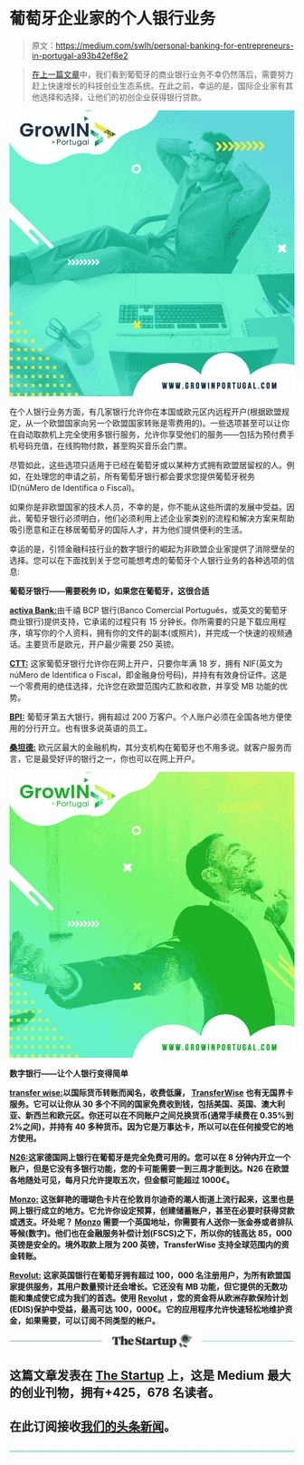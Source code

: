 # 葡萄牙企业家的个人银行业务

> 原文：<https://medium.com/swlh/personal-banking-for-entrepreneurs-in-portugal-a93b42ef8e2>

> [在上一篇文章](/swlh/business-banking-for-startups-in-portugal-3d742fb3a285)中，我们看到葡萄牙的商业银行业务不幸仍然落后，需要努力赶上快速增长的科技创业生态系统。在此之前，幸运的是，国际企业家有其他选择和选择，让他们的初创企业获得银行贷款。

![](img/2734950d4bbbfda78888a715523e1e32.png)

在个人银行业务方面，有几家银行允许你在本国或欧元区内远程开户(根据欧盟规定，从一个欧盟国家向另一个欧盟国家转账是零费用的)。一些选项甚至可以让你在自动取款机上完全使用多银行服务，允许你享受他们的服务——包括为预付费手机号码充值，在线购物付款，甚至购买音乐会门票。

尽管如此，这些选项只适用于已经在葡萄牙或以某种方式拥有欧盟居留权的人。例如，在处理您的申请之前，所有葡萄牙银行都会要求您提供葡萄牙税务 ID(núMero de Identifica o Fiscal)。

如果你是非欧盟国家的技术人员，不幸的是，你不能从这些所谓的发展中受益。因此，葡萄牙银行必须明白，他们必须利用上述企业家类别的流程和解决方案来帮助吸引愿意和正在移居葡萄牙的国际人才，并为他们提供便利的生活。

幸运的是，引领金融科技行业的数字银行的崛起为非欧盟企业家提供了消除壁垒的选择。您可以在下面找到关于您可能想考虑的葡萄牙个人银行业务的各种选项的信息:

**葡萄牙银行——需要税务 ID，如果您在葡萄牙，这很合适**

[**activa Bank:**](https://www.activobank.pt/en/public/produtos/Pages/homepage.aspx)由千禧 BCP 银行(Banco Comercial Português，或英文的葡萄牙商业银行)提供支持，它承诺的过程只有 15 分钟长。你所需要的只是下载应用程序，填写你的个人资料，拥有你的文件的副本(或照片)，并完成一个快速的视频通话。主要货币是欧元，开户最少需要 250 英镑。

[**CTT:**](https://abrirconta.bancoctt.pt/#/Home) 这家葡萄牙银行允许你在网上开户，只要你年满 18 岁，拥有 NIF(英文为 núMero de Identifica o Fiscal，即金融身份号码)，并持有有效身份证件。这是一个零费用的绝佳选择，允许您在欧盟范围内汇款和收款，并享受 MB 功能的优势。

[**BPI:**](https://www.bancobpi.pt/eu-quero/abrir-conta-bancaria-no-bpi) 葡萄牙第五大银行，拥有超过 200 万客户。个人账户必须在全国各地方便使用的分行开立。也有很多说英语的员工。

[**桑坦德:**](https://www.santandertotta.pt/pt_PT/Particulares/Cliente-Digital.html) 欧元区最大的金融机构，其分支机构在葡萄牙也不用多说。就客户服务而言，它是最受好评的银行之一，你也可以在网上开户。

![](img/fbb0f13608c2b55deccf8fe1fba63812.png)

**数字银行——让个人银行变得简单**

[**transfer wise:**](https://transferwise.com/gb/borderless/#coverage)**以国际货币转账而闻名，收费低廉， [TransferWise](https://medium.com/u/d72d29da585f?source=post_page-----a93b42ef8e2--------------------------------) 也有无国界卡服务。它可以让你从 30 多个不同的国家免费收到钱，包括美国、英国、澳大利亚、新西兰和欧元区。你还可以在不同账户之间兑换货币(通常手续费在 0.35%到 2%之间)，并持有 40 多种货币。因为它是万事达卡，所以可以在任何接受它的地方使用。**

**[**N26:**](https://n26.com/en-eu/?utm_source=affiliate&utm_medium=cpo&utm_campaign=ho&utm_term=4155)**这家德国网上银行在葡萄牙是完全免费可用的。您可以在 8 分钟内开立一个账户，但是它没有多银行功能，您的卡可能需要一到三周才能到达。N26 在欧盟各地随处可见，每月只允许提取五次，但金额可能超过 1000€。****

****[**Monzo:**](https://monzo.com) 这张鲜艳的珊瑚色卡片在伦敦肖尔迪奇的潮人街道上流行起来，这里也是网上银行成立的地方。它允许你设定预算，创建储蓄账户，甚至在必要时获得贷款或透支。坏处呢？ [Monzo](https://medium.com/u/d554678f9925?source=post_page-----a93b42ef8e2--------------------------------) 需要一个英国地址，你需要有人送你一张金券或者排队等候(数字)。他们也在金融服务补偿计划(FSCS)之下，所以你的钱高达 85，000 英镑是安全的。境外取款上限为 200 英镑，TransferWise 支持全球范围内的资金转账。****

****[**Revolut:**](https://www.revolut.com) 这家英国银行在葡萄牙拥有超过 100，000 名注册用户，为所有欧盟国家提供服务，其用户数量预计还会增长。它还没有 MB 功能，但它提供的无数功能和集成使它成为我们的首选。使用 [Revolut](https://medium.com/u/74f9e3021e08?source=post_page-----a93b42ef8e2--------------------------------) ，您的资金将从欧洲存款保险计划(EDIS)保护中受益，最高可达 100，000€。它的应用程序允许快速轻松地维护资金，如果需要，可以订阅不同类型的帐户。****

****[![](img/308a8d84fb9b2fab43d66c117fcc4bb4.png)](https://medium.com/swlh)****

## ****这篇文章发表在 [The Startup](https://medium.com/swlh) 上，这是 Medium 最大的创业刊物，拥有+425，678 名读者。****

## ****在此订阅接收[我们的头条新闻](https://growthsupply.com/the-startup-newsletter/)。****

****[![](img/b0164736ea17a63403e660de5dedf91a.png)](https://medium.com/swlh)****
